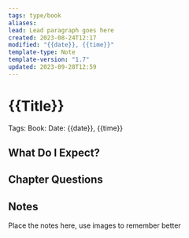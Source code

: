 ```yaml
---
tags: type/book
aliases: 
lead: Lead paragraph goes here
created: 2023-08-24T12:17
modified: "{{date}}, {{time}}"
template-type: Note
template-version: "1.7"
updated: 2023-09-28T12:59
---
```


# {{Title}}

Tags: 
Book: 
Date: {{date}}, {{time}}

## What Do I Expect?

## Chapter Questions

## Notes

Place the notes here, use images to remember better